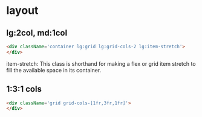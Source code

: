 # layout

## lg:2col, md:1col

```html
<div className='container lg:grid lg:grid-cols-2 lg:item-stretch'>
</div>
```

item-stretch: This class is shorthand for making a flex or grid item stretch to fill the available space in its container.

## 1:3:1 cols

```html
<div className='grid grid-cols-[1fr,3fr,1fr]'>
</div>
```

